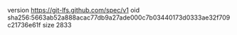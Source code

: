 version https://git-lfs.github.com/spec/v1
oid sha256:5663ab52a888acac77db9a27ade000c7b03440173d0333ae32f709c21736e61f
size 2833
